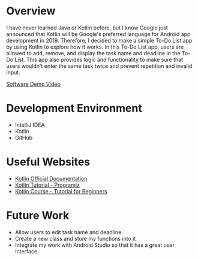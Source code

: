 # Overview

I have never learned Java or Kotlin before, but I know Google just announced that Kotlin will be Google's preferred language for Android app development in 2019. Therefore, I decided to make a simple To-Do List app by using Kotlin to explore how it works. In this To-Do List app, users are allowed to add, remove, and display the task name and deadline in the To-Do List. This app also provides logic and functionality to make sure that users wouldn't enter the same task twice and prevent repetition and invalid input.

[Software Demo Video](https://youtu.be/C5NgjKj3YvU)

# Development Environment

* IntelliJ IDEA
* Kotlin
* GitHub

# Useful Websites

* [Kotlin Official Documentation](https://kotlinlang.org/)
* [Kotlin Tutorial - Programiz](https://www.programiz.com/kotlin-programming)
* [Kotlin Course - Tutorial for Beginners](https://www.youtube.com/watch?v=F9UC9DY-vIU)

# Future Work

* Allow users to edit task name and deadline
* Create a new class and store my functions into it
* Integrate my work with Android Studio so that it has a great user interface 